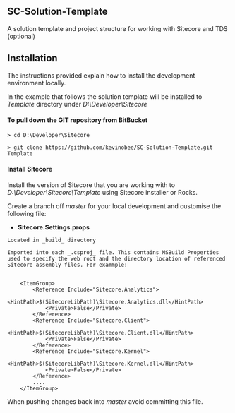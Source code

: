 ## SC-Solution-Template
A solution template and project structure for working with Sitecore and TDS (optional)


## Installation
The instructions provided explain how to install the development environment locally.

In the example  that follows the solution template will be installed to _Template_ directory under _D:\Developer\Sitecore_


#### To pull down the GIT repository from BitBucket

    > cd D:\Developer\Sitecore

    > git clone https://github.com/kevinobee/SC-Solution-Template.git Template


#### Install Sitecore
Install the version of Sitecore that you are working  with to _D:\Developer\Sitecore\Template_ using Sitecore installer or Rocks.


Create a branch off _master_ for your local development and customise the following file:

*    __Sitecore.Settings.props__

    Located in _build_ directory

    Imported into each _.csproj_ file. This contains MSBuild Properties used to specify the web root and the directory location of referenced Sitecore assembly files. For exammple:


        <ItemGroup>
            <Reference Include="Sitecore.Analytics">
                <HintPath>$(SitecoreLibPath)\Sitecore.Analytics.dll</HintPath>
                <Private>False</Private>
            </Reference>
            <Reference Include="Sitecore.Client">
                <HintPath>$(SitecoreLibPath)\Sitecore.Client.dll</HintPath>
                <Private>False</Private>
            </Reference>
            <Reference Include="Sitecore.Kernel">
                <HintPath>$(SitecoreLibPath)\Sitecore.Kernel.dll</HintPath>
                <Private>False</Private>
            </Reference>
            ....
        </ItemGroup>



When pushing changes back into _master_ avoid committing this file.


